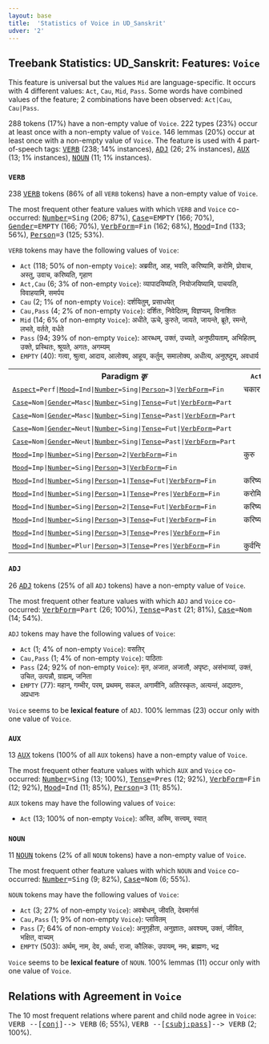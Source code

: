 ```yaml
---
layout: base
title:  'Statistics of Voice in UD_Sanskrit'
udver: '2'
---
```


## Treebank Statistics: UD_Sanskrit: Features: `Voice`

This feature is universal but the values `Mid` are language-specific.
It occurs with 4 different values: `Act`, `Cau`, `Mid`, `Pass`.
Some words have combined values of the feature; 2 combinations have been observed: `Act|Cau`, `Cau|Pass`.

288 tokens (17%) have a non-empty value of `Voice`.
222 types (23%) occur at least once with a non-empty value of `Voice`.
146 lemmas (20%) occur at least once with a non-empty value of `Voice`.
The feature is used with 4 part-of-speech tags: <tt><a href="sa-pos-VERB.html">VERB</a></tt> (238; 14% instances), <tt><a href="sa-pos-ADJ.html">ADJ</a></tt> (26; 2% instances), <tt><a href="sa-pos-AUX.html">AUX</a></tt> (13; 1% instances), <tt><a href="sa-pos-NOUN.html">NOUN</a></tt> (11; 1% instances).

### `VERB`

238 <tt><a href="sa-pos-VERB.html">VERB</a></tt> tokens (86% of all `VERB` tokens) have a non-empty value of `Voice`.

The most frequent other feature values with which `VERB` and `Voice` co-occurred: <tt><a href="sa-feat-Number.html">Number</a></tt><tt>=Sing</tt> (206; 87%), <tt><a href="sa-feat-Case.html">Case</a></tt><tt>=EMPTY</tt> (166; 70%), <tt><a href="sa-feat-Gender.html">Gender</a></tt><tt>=EMPTY</tt> (166; 70%), <tt><a href="sa-feat-VerbForm.html">VerbForm</a></tt><tt>=Fin</tt> (162; 68%), <tt><a href="sa-feat-Mood.html">Mood</a></tt><tt>=Ind</tt> (133; 56%), <tt><a href="sa-feat-Person.html">Person</a></tt><tt>=3</tt> (125; 53%).

`VERB` tokens may have the following values of `Voice`:

* `Act` (118; 50% of non-empty `Voice`): अब्रवीत्, आह, भवति, करिष्यामि, करोमि, प्रोवाच, अस्तु, उवाच, करिष्यति, गृहाण
* `Act,Cau` (6; 3% of non-empty `Voice`): व्यापादयिष्यति, नियोजयिष्यामि, पाचयति, विवाहयामि, समर्पय
* `Cau` (2; 1% of non-empty `Voice`): दर्शयितुम्, प्रसाधयेत्
* `Cau,Pass` (4; 2% of non-empty `Voice`): दर्शितः, निवेदितम्, विज्ञप्यम्, विनाशितः
* `Mid` (14; 6% of non-empty `Voice`): अधीते, ऊचे, कुरुते, जायते, जायन्ते, ब्रूते, रमन्ते, लभते, वर्तते, वर्धते
* `Pass` (94; 39% of non-empty `Voice`): आरब्धम्, उक्तं, उच्यते, अनुष्ठीयताम्, अभिहितम्, उक्ते, प्रस्थितः, श्रूयते, अगतः, अगम्यम्
* `EMPTY` (40): गत्वा, श्रुत्वा, आदाय, आलोक्य, आहूय, कर्तुम्, समालोक्य, अधीत्य, अनुएष्टुम्, अवधार्य

<table>
  <tr><th>Paradigm <i>कृ</i></th><th><tt>Act</tt></th><th><tt>Pass</tt></th><th><tt>Mid</tt></th></tr>
  <tr><td><tt><tt><a href="sa-feat-Aspect.html">Aspect</a></tt><tt>=Perf</tt>|<tt><a href="sa-feat-Mood.html">Mood</a></tt><tt>=Ind</tt>|<tt><a href="sa-feat-Number.html">Number</a></tt><tt>=Sing</tt>|<tt><a href="sa-feat-Person.html">Person</a></tt><tt>=3</tt>|<tt><a href="sa-feat-VerbForm.html">VerbForm</a></tt><tt>=Fin</tt></tt></td><td>चकार</td><td></td><td></td></tr>
  <tr><td><tt><tt><a href="sa-feat-Case.html">Case</a></tt><tt>=Nom</tt>|<tt><a href="sa-feat-Gender.html">Gender</a></tt><tt>=Masc</tt>|<tt><a href="sa-feat-Number.html">Number</a></tt><tt>=Sing</tt>|<tt><a href="sa-feat-Tense.html">Tense</a></tt><tt>=Fut</tt>|<tt><a href="sa-feat-VerbForm.html">VerbForm</a></tt><tt>=Part</tt></tt></td><td></td><td>कर्तव्यः</td><td></td></tr>
  <tr><td><tt><tt><a href="sa-feat-Case.html">Case</a></tt><tt>=Nom</tt>|<tt><a href="sa-feat-Gender.html">Gender</a></tt><tt>=Masc</tt>|<tt><a href="sa-feat-Number.html">Number</a></tt><tt>=Sing</tt>|<tt><a href="sa-feat-Tense.html">Tense</a></tt><tt>=Past</tt>|<tt><a href="sa-feat-VerbForm.html">VerbForm</a></tt><tt>=Part</tt></tt></td><td></td><td>कृतः</td><td></td></tr>
  <tr><td><tt><tt><a href="sa-feat-Case.html">Case</a></tt><tt>=Nom</tt>|<tt><a href="sa-feat-Gender.html">Gender</a></tt><tt>=Neut</tt>|<tt><a href="sa-feat-Number.html">Number</a></tt><tt>=Sing</tt>|<tt><a href="sa-feat-Tense.html">Tense</a></tt><tt>=Fut</tt>|<tt><a href="sa-feat-VerbForm.html">VerbForm</a></tt><tt>=Part</tt></tt></td><td></td><td>कर्तव्यम्</td><td></td></tr>
  <tr><td><tt><tt><a href="sa-feat-Case.html">Case</a></tt><tt>=Nom</tt>|<tt><a href="sa-feat-Gender.html">Gender</a></tt><tt>=Neut</tt>|<tt><a href="sa-feat-Number.html">Number</a></tt><tt>=Sing</tt>|<tt><a href="sa-feat-Tense.html">Tense</a></tt><tt>=Past</tt>|<tt><a href="sa-feat-VerbForm.html">VerbForm</a></tt><tt>=Part</tt></tt></td><td></td><td>कृतम्</td><td></td></tr>
  <tr><td><tt><tt><a href="sa-feat-Mood.html">Mood</a></tt><tt>=Imp</tt>|<tt><a href="sa-feat-Number.html">Number</a></tt><tt>=Sing</tt>|<tt><a href="sa-feat-Person.html">Person</a></tt><tt>=2</tt>|<tt><a href="sa-feat-VerbForm.html">VerbForm</a></tt><tt>=Fin</tt></tt></td><td>कुरु</td><td></td><td></td></tr>
  <tr><td><tt><tt><a href="sa-feat-Mood.html">Mood</a></tt><tt>=Imp</tt>|<tt><a href="sa-feat-Number.html">Number</a></tt><tt>=Sing</tt>|<tt><a href="sa-feat-Person.html">Person</a></tt><tt>=3</tt>|<tt><a href="sa-feat-VerbForm.html">VerbForm</a></tt><tt>=Fin</tt></tt></td><td></td><td>क्रियताम्</td><td></td></tr>
  <tr><td><tt><tt><a href="sa-feat-Mood.html">Mood</a></tt><tt>=Ind</tt>|<tt><a href="sa-feat-Number.html">Number</a></tt><tt>=Sing</tt>|<tt><a href="sa-feat-Person.html">Person</a></tt><tt>=1</tt>|<tt><a href="sa-feat-Tense.html">Tense</a></tt><tt>=Fut</tt>|<tt><a href="sa-feat-VerbForm.html">VerbForm</a></tt><tt>=Fin</tt></tt></td><td>करिष्यामि</td><td></td><td></td></tr>
  <tr><td><tt><tt><a href="sa-feat-Mood.html">Mood</a></tt><tt>=Ind</tt>|<tt><a href="sa-feat-Number.html">Number</a></tt><tt>=Sing</tt>|<tt><a href="sa-feat-Person.html">Person</a></tt><tt>=1</tt>|<tt><a href="sa-feat-Tense.html">Tense</a></tt><tt>=Pres</tt>|<tt><a href="sa-feat-VerbForm.html">VerbForm</a></tt><tt>=Fin</tt></tt></td><td>करोमि</td><td></td><td></td></tr>
  <tr><td><tt><tt><a href="sa-feat-Mood.html">Mood</a></tt><tt>=Ind</tt>|<tt><a href="sa-feat-Number.html">Number</a></tt><tt>=Sing</tt>|<tt><a href="sa-feat-Person.html">Person</a></tt><tt>=2</tt>|<tt><a href="sa-feat-Tense.html">Tense</a></tt><tt>=Fut</tt>|<tt><a href="sa-feat-VerbForm.html">VerbForm</a></tt><tt>=Fin</tt></tt></td><td>करिष्यसि</td><td></td><td></td></tr>
  <tr><td><tt><tt><a href="sa-feat-Mood.html">Mood</a></tt><tt>=Ind</tt>|<tt><a href="sa-feat-Number.html">Number</a></tt><tt>=Sing</tt>|<tt><a href="sa-feat-Person.html">Person</a></tt><tt>=3</tt>|<tt><a href="sa-feat-Tense.html">Tense</a></tt><tt>=Fut</tt>|<tt><a href="sa-feat-VerbForm.html">VerbForm</a></tt><tt>=Fin</tt></tt></td><td>करिष्यति</td><td></td><td></td></tr>
  <tr><td><tt><tt><a href="sa-feat-Mood.html">Mood</a></tt><tt>=Ind</tt>|<tt><a href="sa-feat-Number.html">Number</a></tt><tt>=Sing</tt>|<tt><a href="sa-feat-Person.html">Person</a></tt><tt>=3</tt>|<tt><a href="sa-feat-Tense.html">Tense</a></tt><tt>=Pres</tt>|<tt><a href="sa-feat-VerbForm.html">VerbForm</a></tt><tt>=Fin</tt></tt></td><td></td><td>क्रियते</td><td>कुरुते</td></tr>
  <tr><td><tt><tt><a href="sa-feat-Mood.html">Mood</a></tt><tt>=Ind</tt>|<tt><a href="sa-feat-Number.html">Number</a></tt><tt>=Plur</tt>|<tt><a href="sa-feat-Person.html">Person</a></tt><tt>=3</tt>|<tt><a href="sa-feat-Tense.html">Tense</a></tt><tt>=Pres</tt>|<tt><a href="sa-feat-VerbForm.html">VerbForm</a></tt><tt>=Fin</tt></tt></td><td>कुर्वन्ति</td><td></td><td></td></tr>
</table>

### `ADJ`

26 <tt><a href="sa-pos-ADJ.html">ADJ</a></tt> tokens (25% of all `ADJ` tokens) have a non-empty value of `Voice`.

The most frequent other feature values with which `ADJ` and `Voice` co-occurred: <tt><a href="sa-feat-VerbForm.html">VerbForm</a></tt><tt>=Part</tt> (26; 100%), <tt><a href="sa-feat-Tense.html">Tense</a></tt><tt>=Past</tt> (21; 81%), <tt><a href="sa-feat-Case.html">Case</a></tt><tt>=Nom</tt> (14; 54%).

`ADJ` tokens may have the following values of `Voice`:

* `Act` (1; 4% of non-empty `Voice`): वसतिर्
* `Cau,Pass` (1; 4% of non-empty `Voice`): पाठिताः
* `Pass` (24; 92% of non-empty `Voice`): मृत, अजात, अजातौ, अपृष्टः, असंभाव्यां, उक्तं, उचित, उत्पन्नौ, ग्राह्यम्, जनिता
* `EMPTY` (77): महान्, गम्भीर, परम्, प्रथमम्, सकल, अगामीनि, अतिरस्कृतः, अत्यन्तं, अद्यतनः, अप्रधानः

`Voice` seems to be **lexical feature** of `ADJ`. 100% lemmas (23) occur only with one value of `Voice`.

### `AUX`

13 <tt><a href="sa-pos-AUX.html">AUX</a></tt> tokens (100% of all `AUX` tokens) have a non-empty value of `Voice`.

The most frequent other feature values with which `AUX` and `Voice` co-occurred: <tt><a href="sa-feat-Number.html">Number</a></tt><tt>=Sing</tt> (13; 100%), <tt><a href="sa-feat-Tense.html">Tense</a></tt><tt>=Pres</tt> (12; 92%), <tt><a href="sa-feat-VerbForm.html">VerbForm</a></tt><tt>=Fin</tt> (12; 92%), <tt><a href="sa-feat-Mood.html">Mood</a></tt><tt>=Ind</tt> (11; 85%), <tt><a href="sa-feat-Person.html">Person</a></tt><tt>=3</tt> (11; 85%).

`AUX` tokens may have the following values of `Voice`:

* `Act` (13; 100% of non-empty `Voice`): अस्ति, अस्मि, सत्त्वम्, स्यात्

### `NOUN`

11 <tt><a href="sa-pos-NOUN.html">NOUN</a></tt> tokens (2% of all `NOUN` tokens) have a non-empty value of `Voice`.

The most frequent other feature values with which `NOUN` and `Voice` co-occurred: <tt><a href="sa-feat-Number.html">Number</a></tt><tt>=Sing</tt> (9; 82%), <tt><a href="sa-feat-Case.html">Case</a></tt><tt>=Nom</tt> (6; 55%).

`NOUN` tokens may have the following values of `Voice`:

* `Act` (3; 27% of non-empty `Voice`): अवबोधन्, जीवति, देवमार्गसं
* `Cau,Pass` (1; 9% of non-empty `Voice`): प्लावितम्
* `Pass` (7; 64% of non-empty `Voice`): अनुगृहीता, अनुज्ञातः, अवश्यम्, उक्तं, जीवित, भक्षित, वाच्यम्
* `EMPTY` (503): अर्थम्, नाम, देव, अर्थाः, राजा, कौलिकः, उपायम्, नमः, ब्राह्मणः, भद्र

`Voice` seems to be **lexical feature** of `NOUN`. 100% lemmas (11) occur only with one value of `Voice`.

## Relations with Agreement in `Voice`

The 10 most frequent relations where parent and child node agree in `Voice`:
<tt>VERB --[<tt><a href="sa-dep-conj.html">conj</a></tt>]--> VERB</tt> (6; 55%),
<tt>VERB --[<tt><a href="sa-dep-csubj-pass.html">csubj:pass</a></tt>]--> VERB</tt> (2; 100%).

